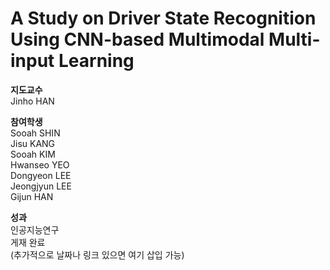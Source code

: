 # **A Study on Driver State Recognition Using CNN-based Multimodal Multi-input Learning**

**지도교수**  
Jinho HAN

**참여학생**  
Sooah SHIN  
Jisu KANG  
Sooah KIM  
Hwanseo YEO  
Dongyeon LEE  
Jeongjyun LEE  
Gijun HAN

**성과**  
인공지능연구  
게재 완료  
(추가적으로 날짜나 링크 있으면 여기 삽입 가능)
